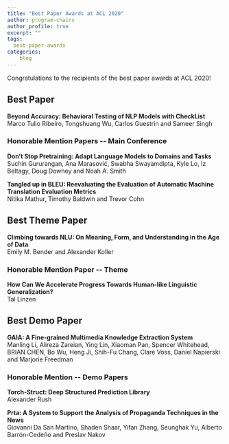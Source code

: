 ```yaml
---
title: "Best Paper Awards at ACL 2020"
author: program-chairs 
author_profile: true
excerpt: ""
tags:
  best-paper-awards
categories:
    blog
---    
```

    

Congratulations to the recipients of the best paper awards at ACL 2020!

## Best Paper

<b>Beyond Accuracy: Behavioral Testing of NLP Models with CheckList</b><br/>
Marco Tulio Ribeiro, Tongshuang Wu, Carlos Guestrin and Sameer Singh


### Honorable Mention Papers -- Main Conference

<b>Don’t Stop Pretraining: Adapt Language Models to Domains and Tasks</b><br/>
Suchin Gururangan, Ana Marasović, Swabha Swayamdipta, Kyle Lo, Iz Beltagy, Doug Downey and Noah A. Smith

<b>Tangled up in BLEU: Reevaluating the Evaluation of Automatic Machine Translation Evaluation Metrics</b><br/>
Nitika Mathur, Timothy Baldwin and Trevor Cohn


## Best Theme Paper

<b>Climbing towards NLU: On Meaning, Form, and Understanding in the Age of Data</b><br/>
Emily M. Bender and Alexander Koller

### Honorable Mention Paper -- Theme

<b>How Can We Accelerate Progress Towards Human-like Linguistic Generalization?</b><br/>
Tal Linzen


## Best Demo Paper

<b>GAIA: A Fine-grained Multimedia Knowledge Extraction System</b><br/>
Manling Li, Alireza Zareian, Ying Lin, Xiaoman Pan, Spencer Whitehead, BRIAN CHEN, Bo Wu, Heng Ji, Shih-Fu Chang, Clare Voss, Daniel Napierski and Marjorie Freedman

### Honorable Mention -- Demo Papers

<b>Torch-Struct: Deep Structured Prediction Library</b><br/>
Alexander Rush

<b>Prta: A System to Support the Analysis of Propaganda Techniques in the News</b><br/>
Giovanni Da San Martino, Shaden Shaar, Yifan Zhang, Seunghak Yu, Alberto Barrón-Cedeño and Preslav Nakov


